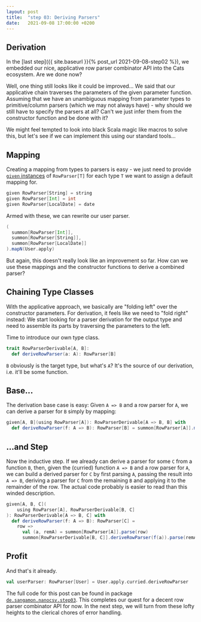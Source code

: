 ```yaml
---
layout: post
title:  "step 03: Deriving Parsers"
date:   2021-09-08 17:00:00 +0200
---
```


## Derivation

In the [last step]({{ site.baseurl }}{% post_url 2021-09-08-step02 %}), we embedded our nice,
applicative row parser combinator API into the Cats ecosystem. Are we done now?

Well, one thing still looks like it could be improved... We said that our applicative chain
traverses the parameters of the given parameter function. Assuming that we have an
unambiguous mapping from parameter types to primitive/column parsers (which we may not
always have) - why should we still have to specify the parsers at all? Can't we just
infer them from the constructor function and be done with it?

We might feel tempted to look into black Scala magic like macros to solve this, but let's
see if we can implement this using our standard tools...

## Mapping

Creating a mapping from types to parsers is easy - we just need to provide 
[`given` instances](https://docs.scala-lang.org/scala3/reference/contextual/givens.html)
of `RowParser[T]` for each type `T` we want to assign a default mapping for.

```scala
given RowParser[String] = string
given RowParser[Int] = int
given RowParser[LocalDate] = date
```

Armed with these, we can rewrite our user parser.

```scala
(
  summon[RowParser[Int]],
  summon[RowParser[String]],
  summon[RowParser[LocalDate]]
).mapN(User.apply)
```

But again, this doesn't really look like an improvement so far. How can we
use these mappings and the constructor functions to derive a combined parser?

## Chaining Type Classes

With the applicative approach, we basically are "folding left" over the constructor
parameters. For derivation, it feels like we need to "fold right" instead: We start
looking for a parser derivation for the output type and need to assemble its parts
by traversing the parameters to the left.

Time to introduce our own type class.

```scala
trait RowParserDerivable[A, B]:
  def deriveRowParser(a: A): RowParser[B]
```

`B` obviously is the target type, but what's `A`? It's the source of our derivation,
i.e. it'll be some function.

## Base...

The derivation base case is easy: Given `A => B` and a row parser
for `A`, we can derive a parser for `B` simply by mapping:

```scala
given[A, B](using RowParser[A]): RowParserDerivable[A => B, B] with
  def deriveRowParser(f: A => B): RowParser[B] = summon[RowParser[A]].map(f)
```

## ...and Step

Now the inductive step. If we already can derive a parser for some `C` from a
function `B`, then, given the (curried) function `A => B` and a row parser for
`A`, we can build a derived parser for `C` by first parsing `A`, passing the
result into `A => B`, deriving a parser for `C` from the remaining `B` and
applying it to the remainder of the row. The actual code probably is easier
to read than this winded description.

```scala
given[A, B, C](
    using RowParser[A], RowParserDerivable[B, C]
): RowParserDerivable[A => B, C] with
  def deriveRowParser(f: A => B): RowParser[C] =
    row =>
      val (a, remA) = summon[RowParser[A]].parse(row)
      summon[RowParserDerivable[B, C]].deriveRowParser(f(a)).parse(remA)
```

## Profit

And that's it already.

```scala
val userParser: RowParser[User] = User.apply.curried.deriveRowParser
```

The full code for this post can be found in package [`de.sangamon.nanocsv.step03`](https://github.com/sangamon/nanocsv/tree/main/src/main/scala/de/sangamon/nanocsv/step03). This completes our quest
for a decent row parser combinator API for now. In the next step, we will turn from these lofty heights
to the clerical chores of error handling.
